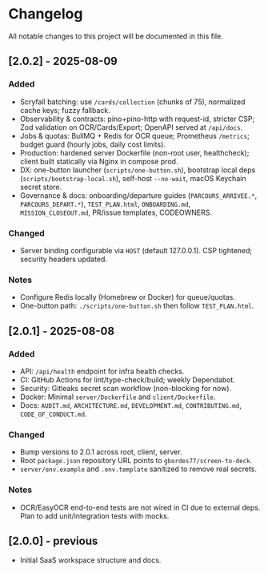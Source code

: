 # Changelog

All notable changes to this project will be documented in this file.

## [2.0.2] - 2025-08-09
### Added
- Scryfall batching: use `/cards/collection` (chunks of 75), normalized cache keys; fuzzy fallback.
- Observability & contracts: pino+pino-http with request-id, stricter CSP; Zod validation on OCR/Cards/Export; OpenAPI served at `/api/docs`.
- Jobs & quotas: BullMQ + Redis for OCR queue; Prometheus `/metrics`; budget guard (hourly jobs, daily cost limits).
- Production: hardened server Dockerfile (non-root user, healthcheck); client built statically via Nginx in compose prod.
- DX: one-button launcher (`scripts/one-button.sh`), bootstrap local deps (`scripts/bootstrap-local.sh`), self-host `--no-wait`, macOS Keychain secret store.
- Governance & docs: onboarding/departure guides (`PARCOURS_ARRIVEE.*`, `PARCOURS_DEPART.*`), `TEST_PLAN.html`, `ONBOARDING.md`, `MISSION_CLOSEOUT.md`, PR/issue templates, CODEOWNERS.

### Changed
- Server binding configurable via `HOST` (default 127.0.0.1). CSP tightened; security headers updated.

### Notes
- Configure Redis locally (Homebrew or Docker) for queue/quotas.
- One-button path: `./scripts/one-button.sh` then follow `TEST_PLAN.html`.

## [2.0.1] - 2025-08-08
### Added
- API: `/api/health` endpoint for infra health checks.
- CI: GitHub Actions for lint/type-check/build; weekly Dependabot.
- Security: Gitleaks secret scan workflow (non-blocking for now).
- Docker: Minimal `server/Dockerfile` and `client/Dockerfile`.
- Docs: `AUDIT.md`, `ARCHITECTURE.md`, `DEVELOPMENT.md`, `CONTRIBUTING.md`, `CODE_OF_CONDUCT.md`.

### Changed
- Bump versions to 2.0.1 across root, client, server.
- Root `package.json` repository URL points to `gbordes77/screen-to-deck`.
- `server/env.example` and `.env.template` sanitized to remove real secrets.

### Notes
- OCR/EasyOCR end-to-end tests are not wired in CI due to external deps. Plan to add unit/integration tests with mocks.

## [2.0.0] - previous
- Initial SaaS workspace structure and docs.
